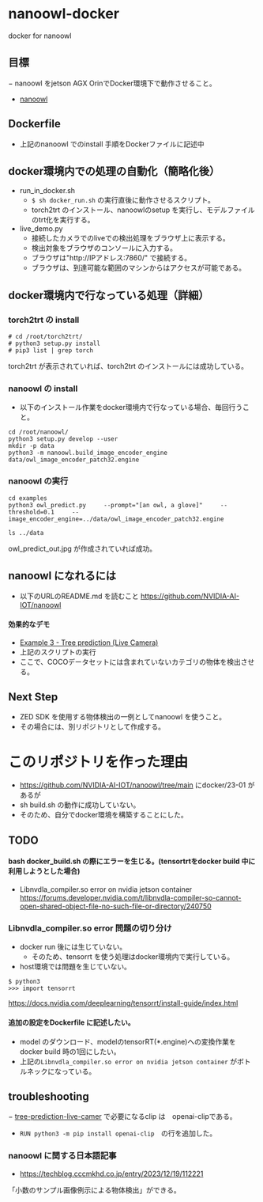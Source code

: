 # nanoowl-docker
docker for nanoowl

## 目標
− nanoowl をjetson AGX OrinでDocker環境下で動作させること。
- [nanoowl](https://github.com/NVIDIA-AI-IOT/nanoowl)

## Dockerfile
- 上記のnanoowl でのinstall 手順をDockerファイルに記述中


## docker環境内での処理の自動化（簡略化後）
- run_in_docker.sh
  - `$ sh docker_run.sh` の実行直後に動作させるスクリプト。
  - torch2trt のインストール、nanoowlのsetup を実行し、モデルファイルのtrt化を実行する。
- live_demo.py
  - 接続したカメラでのliveでの検出処理をブラウザ上に表示する。
  - 検出対象をブラウザのコンソールに入力する。
  - ブラウザは"http://IPアドレス:7860/" で接続する。
  - ブラウザは、到達可能な範囲のマシンからはアクセスが可能である。

## docker環境内で行なっている処理（詳細）
### torch2trt の install
```commandline
# cd /root/torch2trt/
# python3 setup.py install
# pip3 list | grep torch
```
torch2trt が表示されていれば、torch2trt のインストールには成功している。

### nanoowl の install
- 以下のインストール作業をdocker環境内で行なっている場合、毎回行うこと。

```commandline
cd /root/nanoowl/
python3 setup.py develop --user
mkdir -p data
python3 -m nanoowl.build_image_encoder_engine     data/owl_image_encoder_patch32.engine
```

### nanoowl の実行
```commandline
cd examples
python3 owl_predict.py     --prompt="[an owl, a glove]"     --threshold=0.1     --image_encoder_engine=../data/owl_image_encoder_patch32.engine

ls ../data
```

owl_predict_out.jpg が作成されていれば成功。

## nanoowl になれるには
- 以下のURLのREADME.md を読むこと
https://github.com/NVIDIA-AI-IOT/nanoowl

#### 効果的なデモ
- [Example 3 - Tree prediction (Live Camera)](https://github.com/NVIDIA-AI-IOT/nanoowl?tab=readme-ov-file#example-3---tree-prediction-live-camera)
- 上記のスクリプトの実行
- ここで、COCOデータセットには含まれていないカテゴリの物体を検出させる。


## Next Step
- ZED SDK を使用する物体検出の一例としてnanoowl を使うこと。
- その場合には、別リポジトリとして作成する。

# このリポジトリを作った理由
- https://github.com/NVIDIA-AI-IOT/nanoowl/tree/main にdocker/23-01 があるが
- sh build.sh の動作に成功していない。
- そのため、自分でdocker環境を構築することにした。


## TODO
#### bash docker_build.sh の際にエラーを生じる。(tensortrtをdocker build 中に利用しようとした場合)
- Libnvdla_compiler.so error on nvidia jetson container
https://forums.developer.nvidia.com/t/libnvdla-compiler-so-cannot-open-shared-object-file-no-such-file-or-directory/240750

### Libnvdla_compiler.so error 問題の切り分け
- docker run 後には生じていない。
  - そのため、tensorrt を使う処理はdocker環境内で実行している。
- host環境では問題を生じていない。
```commandline
$ python3
>>> import tensorrt

```

https://docs.nvidia.com/deeplearning/tensorrt/install-guide/index.html

#### 追加の設定をDockerfile に記述したい。
- model のダウンロード、modelのtensorRT(*.engine)への変換作業をdocker build 時の1回にしたい。
- 上記の`Libnvdla_compiler.so error on nvidia jetson container` がボトルネックになっている。

## troubleshooting
− [tree-prediction-live-camer](https://github.com/NVIDIA-AI-IOT/nanoowl?tab=readme-ov-file#example-3---tree-prediction-live-camera)
で必要になるclip は　openai-clipである。
- `RUN python3 -m pip install openai-clip`　の行を追加した。

### nanoowl に関する日本語記事
- https://techblog.cccmkhd.co.jp/entry/2023/12/19/112221

「小数のサンプル画像例示による物体検出」ができる。

